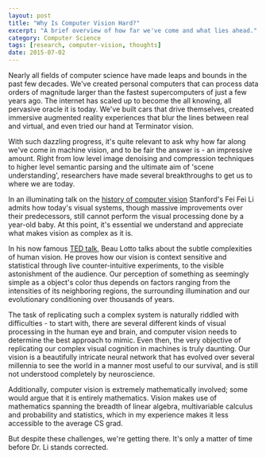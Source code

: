 ```yaml
---
layout: post
title: "Why Is Computer Vision Hard?"
excerpt: "A brief overview of how far we've come and what lies ahead."
category: Computer Science
tags: [research, computer-vision, thoughts]
date: 2015-07-02
---
```

Nearly all fields of computer science have made leaps and bounds in the past few decades. We've created personal 
computers that can process data orders of magnitude larger than the fastest supercomputers of just a few years ago. 
The internet has scaled up to become the all knowing, all pervasive oracle it is today. We've built cars that drive 
themselves, created immersive augmented reality experiences that blur the lines between real and virtual, and even 
tried our hand at Terminator vision.

With such dazzling progress, it's quite relevant to ask why how far along we've come in machine vision, and to be fair
the answer is - an impressive amount. Right from low level image denoising and compression techniques to higher level
semantic parsing and the ultimate aim of 'scene understanding', researchers have made several breakthroughs to get us
to where we are today.

In an illuminating talk on the <a href="https://www.youtube.com/watch?v=ylVsqXzlJqA">history of computer vision</a> Stanford's Fei Fei Li admits how today's visual systems, though massive improvements over their predecessors, still cannot perform the visual processing done by a year-old 
baby. At this point, it's essential we understand and appreciate what makes vision as complex as it is.

In his now famous <a href="https://www.google.co.in/url?sa=t&rct=j&q=&esrc=s&source=web&cd=2&cad=rja&uact=8&ved=0CCkQtwIwAQ&url=http%3A%2F%2Fwww.ted.com%2Ftalks%2Fbeau_lotto_optical_illusions_show_how_we_see%3Flanguage%3Den&ei=RKNYVdTbIajhywPHjICgBw&usg=AFQjCNEjSCcoBp8PEi619j58MeFudgAsqg&sig2=bZ3DJ4WqphNK9lo6ceKQJg&bvm=bv.93564037,d.bGQ">
TED talk</a>, Beau Lotto talks about the subtle complexities of human vision. He proves how our vision is context 
sensitive and statistical through live counter-intuitive experiments, to the visible astonishment of the audience. 
Our perception of something as seemingly simple as a object's color thus depends on factors ranging from the 
intensities of its neighboring regions, the surrounding illumination and our evolutionary conditioning over thousands
of years.

The task of replicating such a complex system is naturally riddled with difficulties - to start with, there are 
several different kinds of visual processing in the human eye and brain, and computer vision needs to determine the 
best approach to mimic. Even then, the very objective of replicating our complex visual cognition in machines is 
truly daunting. Our vision is a beautifully intricate neural network that has evolved over several millennia to see 
the world in a manner most useful to our survival, and is still not understood completely by neuroscience.

Additionally, computer vision is extremely mathematically involved; some would argue that it is entirely mathematics.
Vision makes use of mathematics spanning the breadth of linear algebra, multivariable calculus and probability and 
statistics, which in my experience makes it less accessible to the average CS grad.

But despite these challenges, we're getting there. It's only a matter of time before Dr. Li stands corrected.
